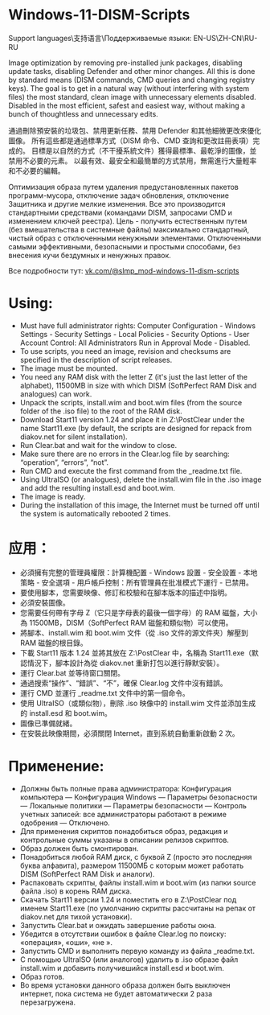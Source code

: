 # Windows-11-DISM-Scripts
Support languages\支持语言\Поддерживаемые языки: EN-US\ZH-CN\RU-RU

Image optimization by removing pre-installed junk packages, disabling update tasks, disabling Defender and other minor changes. All this is done by standard means (DISM commands, CMD queries and changing registry keys). The goal is to get in a natural way (without interfering with system files) the most standard, clean image with unnecessary elements disabled. Disabled in the most efficient, safest and easiest way, without making a bunch of thoughtless and unnecessary edits.

通過刪除預安裝的垃圾包、禁用更新任務、禁用 Defender 和其他細微更改來優化圖像。 所有這些都是通過標準方式（DISM 命令、CMD 查詢和更改註冊表項）完成的。 目標是以自然的方式（不干擾系統文件）獲得最標準、最乾淨的圖像，並禁用不必要的元素。 以最有效、最安全和最簡單的方式禁用，無需進行大量輕率和不必要的編輯。

Оптимизация образа путем удаления предустановленных пакетов программ-мусора, отключение задач обновления, отключение Защитника и другие мелкие изменения. Все это производится стандартными средствами (командами DISM, запросами CMD и изменением ключей реестра). Цель - получить естественным путем (без вмешательства в системные файлы) максимально стандартный, чистый образ с отключенными ненужными элементами. Отключенными самыми эффективными, безопасными и простыми способами, без внесения кучи бездумных и ненужных правок.

Все подробности тут: [vk.com/@slmp_mod-windows-11-dism-scripts
](https://vk.com/@slmp_mod-windows-11-dism-scripts)

# Using:
- Must have full administrator rights: Computer Configuration - Windows Settings - Security Settings - Local Policies - Security Options - User Account Control: All Administrators Run in Approval Mode - Disabled.
- To use scripts, you need an image, revision and checksums are specified in the description of script releases.
- The image must be mounted.
- You need any RAM disk with the letter Z (it's just the last letter of the alphabet), 11500MB in size with which DISM (SoftPerfect RAM Disk and analogues) can work.
- Unpack the scripts, install.wim and boot.wim files (from the source folder of the .iso file) to the root of the RAM disk.
- Download Start11 version 1.24 and place it in Z:\PostClear under the name Start11.exe (by default, the scripts are designed for repack from diakov.net for silent installation).
- Run Clear.bat and wait for the window to close.
- Make sure there are no errors in the Clear.log file by searching: “operation”, “errors”, “not”.
- Run CMD and execute the first command from the _readme.txt file.
- Using UltraISO (or analogues), delete the install.wim file in the .iso image and add the resulting install.esd and boot.wim.
- The image is ready.
- During the installation of this image, the Internet must be turned off until the system is automatically rebooted 2 times.

# 应用：
- 必須擁有完整的管理員權限：計算機配置 - Windows 設置 - 安全設置 - 本地策略 - 安全選項 - 用戶帳戶控制：所有管理員在批准模式下運行 - 已禁用。
- 要使用腳本，您需要映像、修訂和校驗和在腳本版本的描述中指明。
- 必須安裝圖像。
- 您需要任何帶有字母 Z（它只是字母表的最後一個字母）的 RAM 磁盤，大小為 11500MB，DISM（SoftPerfect RAM 磁盤和類似物）可以使用。
- 將腳本、install.wim 和 boot.wim 文件（從 .iso 文件的源文件夾）解壓到 RAM 磁盤的根目錄。
- 下載 Start11 版本 1.24 並將其放在 Z:\PostClear 中，名稱為 Start11.exe（默認情況下，腳本設計為從 diakov.net 重新打包以進行靜默安裝）。
- 運行 Clear.bat 並等待窗口關閉。
- 通過搜索“操作”、“錯誤”、“不”，確保 Clear.log 文件中沒有錯誤。
- 運行 CMD 並運行 _readme.txt 文件中的第一個命令。
- 使用 UltraISO（或類似物），刪除 .iso 映像中的 install.wim 文件並添加生成的 install.esd 和 boot.wim。
- 圖像已準備就緒。
- 在安裝此映像期間，必須關閉 Internet，直到系統自動重新啟動 2 次。

# Применение:
- Должны быть полные права администратора: Конфигурация компьютера — Конфигурация Windows — Параметры безопасности — Локальные политики — Параметры безопасности — Контроль учетных записей: все администраторы работают в режиме одобрения — Отключено.
- Для применения скриптов понадобиться образ, редакция и контрольные суммы указаны в описании релизов скриптов.
- Образ должен быть смонтирован.
- Понадобиться любой RAM диск, с буквой Z (просто это последняя буква алфавита), размером 11500МБ с которым может работать DISM (SoftPerfect RAM Disk и аналоги).
- Распаковать скрипты, файлы install.wim и boot.wim (из папки source файла .iso) в корень RAM диска.
- Скачать Start11 версии 1.24 и поместить его в Z:\PostClear под именем Start11.exe (по умолчанию скрипты рассчитаны на репак от diakov.net для тихой установки).
- Запустить Clear.bat и ожидать завершение работы окна.
- Убедится в отсутствии ошибок в файле Clear.log по поиску: «операция», «оши», «не ».
- Запустить CMD и выполнить первую команду из файла _readme.txt.
- С помощью UltraISO (или аналогов) удалить в .iso образе файл install.wim и добавить получившийся install.esd и boot.wim.
- Образ готов.
- Во время установки данного образа должен быть выключен интернет, пока система не будет автоматически 2 раза перезагружена.
